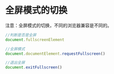 # 全屏模式的切换



注意：全屏模式的切换，不同的浏览器兼容是不同的。



```ts
//判断是否是全屏
document.fullscreenElement

//全屏模式
document.documentElement.requestFullscreen()

//退出全屏
document.exitFullscreen()
```

